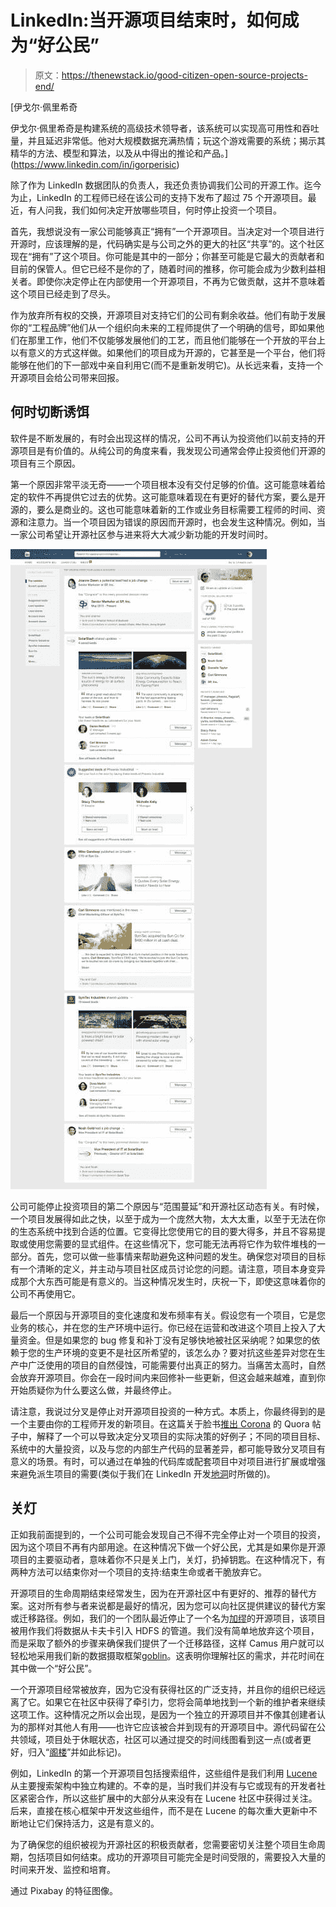 # LinkedIn:当开源项目结束时，如何成为“好公民”

> 原文：<https://thenewstack.io/good-citizen-open-source-projects-end/>

[](https://www.linkedin.com/in/igorperisic)

 [伊戈尔·佩里希奇

伊戈尔·佩里希奇是构建系统的高级技术领导者，该系统可以实现高可用性和吞吐量，并且延迟非常低。他对大规模数据充满热情；玩这个游戏需要的系统；揭示其精华的方法、模型和算法，以及从中得出的推论和产品。](https://www.linkedin.com/in/igorperisic) [](https://www.linkedin.com/in/igorperisic)

除了作为 LinkedIn 数据团队的负责人，我还负责协调我们公司的开源工作。迄今为止，LinkedIn 的工程师已经在该公司的支持下发布了超过 75 个开源项目。最近，有人问我，我们如何决定开放哪些项目，何时停止投资一个项目。

首先，我想说没有一家公司能够真正“拥有”一个开源项目。当决定对一个项目进行开源时，应该理解的是，代码确实是与公司之外的更大的社区“共享”的。这个社区现在“拥有”了这个项目。你可能是其中的一部分；你甚至可能是它最大的贡献者和目前的保管人。但它已经不是你的了，随着时间的推移，你可能会成为少数利益相关者。即使你决定停止在内部使用一个开源项目，不再为它做贡献，这并不意味着这个项目已经走到了尽头。

作为放弃所有权的交换，开源项目对支持它们的公司有剩余收益。他们有助于发展你的“工程品牌”他们从一个组织向未来的工程师提供了一个明确的信号，即如果他们在那里工作，他们不仅能够发展他们的工艺，而且他们能够在一个开放的平台上以有意义的方式这样做。如果他们的项目成为开源的，它甚至是一个平台，他们将能够在他们的下一部戏中亲自利用它(而不是重新发明它)。从长远来看，支持一个开源项目会给公司带来回报。

## 何时切断诱饵

软件是不断发展的，有时会出现这样的情况，公司不再认为投资他们以前支持的开源项目是有价值的。从纯公司的角度来看，我发现公司通常会停止投资他们开源的项目有三个原因。

第一个原因非常平淡无奇——一个项目根本没有交付足够的价值。这可能意味着给定的软件不再提供它过去的优势。这可能意味着现在有更好的替代方案，要么是开源的，要么是商业的。这也可能意味着新的工作或业务目标需要工程师的时间、资源和注意力。当一个项目因为错误的原因而开源时，也会发生这种情况。例如，当一家公司希望让开源社区参与进来将大大减少新功能的开发时间时。

![Homepage](img/cc62acb97ee6408478d2d2f03b4ea0ca.png)

公司可能停止投资项目的第二个原因与“范围蔓延”和开源社区动态有关。有时候，一个项目发展得如此之快，以至于成为一个庞然大物，太大太重，以至于无法在你的生态系统中找到合适的位置。它变得比您使用它的目的要大得多，并且不容易提取或使用您需要的显式组件。在这些情况下，您可能无法再将它作为软件堆栈的一部分。首先，您可以做一些事情来帮助避免这种问题的发生。确保您对项目的目标有一个清晰的定义，并主动与项目社区成员讨论您的问题。请注意，项目本身变异成那个大东西可能是有意义的。当这种情况发生时，庆祝一下，即使这意味着你的公司不再使用它。

最后一个原因与开源项目的变化速度和发布频率有关。假设您有一个项目，它是您业务的核心，并在您的生产环境中运行。你已经在运营和改进这个项目上投入了大量资金。但是如果您的 bug 修复和补丁没有足够快地被社区采纳呢？如果您的依赖于您的生产环境的变更不是社区所希望的，该怎么办？要对抗这些差异对您在生产中广泛使用的项目的自然侵蚀，可能需要付出真正的努力。当痛苦太高时，自然会放弃开源项目。你会在一段时间内来回修补一些更新，但这会越来越难，直到你开始质疑你为什么要这么做，并最终停止。

请注意，我说过分叉是停止对开源项目投资的一种方式。本质上，你最终得到的是一个主要由你的工程师开发的新项目。在这篇关于脸书[推出 Corona](https://www.quora.com/How-is-Facebooks-new-replacement-for-MapReduce-Corona-different-from-MapReduce2/answer/Joydeep-Sen-Sarma) 的 Quora 帖子中，解释了一个可以导致决定分叉项目的实际决策的好例子；不同的项目目标、系统中的大量投资，以及与您的内部生产代码的显著差异，都可能导致分叉项目有意义的场景。有时，可以通过在单独的代码库或配套项目中对项目进行扩展或增强来避免派生项目的需要(类似于我们在 LinkedIn 开发[地洞](https://engineering.linkedin.com/apache-kafka/burrow-kafka-consumer-monitoring-reinvented)时所做的)。

## 关灯

正如我前面提到的，一个公司可能会发现自己不得不完全停止对一个项目的投资，因为这个项目不再有内部用途。在这种情况下做一个好公民，尤其是如果你是开源项目的主要驱动者，意味着你不只是关上门，关灯，扔掉钥匙。在这种情况下，有两种方法可以结束你对一个项目的支持:结束生命或者干脆放弃它。

开源项目的生命周期结束经常发生，因为在开源社区中有更好的、推荐的替代方案。这对所有参与者来说都是最好的情况，因为您可以向社区提供建议的替代方案或迁移路径。例如，我们的一个团队最近停止了一个名为[加缪](https://github.com/linkedin/camus)的开源项目，该项目被用作我们将数据从卡夫卡引入 HDFS 的管道。我们没有简单地放弃这个项目，而是采取了额外的步骤来确保我们提供了一个迁移路径，这样 Camus 用户就可以轻松地采用我们新的数据摄取框架[goblin](https://github.com/linkedin/gobblin)。这表明你理解社区的需求，并花时间在其中做一个“好公民”。

一个开源项目经常被放弃，因为它没有获得社区的广泛支持，并且你的组织已经远离了它。如果它在社区中获得了牵引力，您将会简单地找到一个新的维护者来继续这项工作。这种情况之所以会出现，是因为一个独立的开源项目并不像其创建者认为的那样对其他人有用——也许它应该被合并到现有的开源项目中。源代码留在公共领域，项目处于休眠状态，社区可以通过提交的时间线图看到这一点(或者更好，归入“[阁楼](https://attic.apache.org/)”并如此标记)。

例如，LinkedIn 的第一个开源项目包括搜索组件，这些组件是我们利用 [Lucene](https://lucene.apache.org/core/) 从主要搜索架构中独立构建的。不幸的是，当时我们并没有与它或现有的开发者社区紧密合作，所以这些扩展中的大部分从来没有在 Lucene 社区中获得过关注。后来，直接在核心框架中开发这些组件，而不是在 Lucene 的每次重大更新中不断地让它们保持活力，这是有意义的。

为了确保您的组织被视为开源社区的积极贡献者，您需要密切关注整个项目生命周期，包括项目如何结束。成功的开源项目可能完全是时间受限的，需要投入大量的时间来开发、监控和培育。

通过 Pixabay 的特征图像。

<svg xmlns:xlink="http://www.w3.org/1999/xlink" viewBox="0 0 68 31" version="1.1"><title>Group</title> <desc>Created with Sketch.</desc></svg>